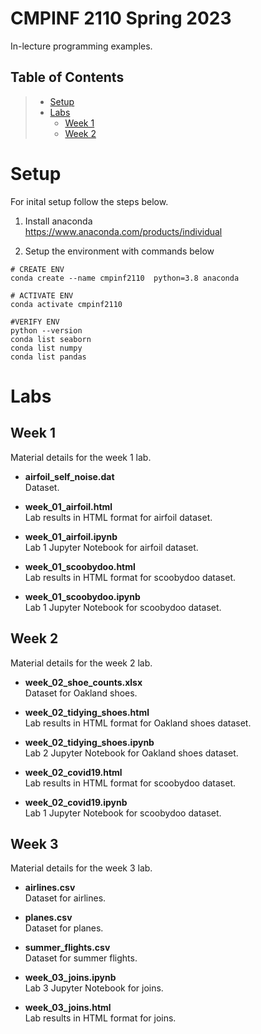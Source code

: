 # __CMPINF 2110 Spring 2023__

In-lecture programming examples.

## __Table of Contents__

> * [Setup](#setup)
> * [Labs](#labs)
>   * [Week 1](#week1)
>   * [Week 2](#week2)

# <a id="setup"></a>__Setup__

For inital setup follow the steps below.

1. Install anaconda<br>
    https://www.anaconda.com/products/individual

2. Setup the environment with commands below
```shell
# CREATE ENV
conda create --name cmpinf2110  python=3.8 anaconda

# ACTIVATE ENV
conda activate cmpinf2110

#VERIFY ENV
python --version
conda list seaborn
conda list numpy
conda list pandas
```

# <a id="labs"></a>__Labs__

## <a id="week1"></a>__Week 1__

Material details for the week 1 lab.

* __airfoil_self_noise.dat__<br>
Dataset.<br>

* __week_01_airfoil.html__<br>
Lab results in HTML format for airfoil dataset.<br>

* __week_01_airfoil.ipynb__<br>
Lab 1 Jupyter Notebook for airfoil dataset.<br>

* __week_01_scoobydoo.html__<br>
Lab results in HTML format for scoobydoo dataset.<br>

* __week_01_scoobydoo.ipynb__<br>
Lab 1 Jupyter Notebook for scoobydoo dataset.<br>

## <a id="week2"></a>__Week 2__

Material details for the week 2 lab.

* __week_02_shoe_counts.xlsx__<br>
Dataset for Oakland shoes.<br>

* __week_02_tidying_shoes.html__<br>
Lab results in HTML format for Oakland shoes dataset.<br>

* __week_02_tidying_shoes.ipynb__<br>
Lab 2 Jupyter Notebook for Oakland shoes dataset.<br>

* __week_02_covid19.html__<br>
Lab results in HTML format for scoobydoo dataset.<br>

* __week_02_covid19.ipynb__<br>
Lab 1 Jupyter Notebook for scoobydoo dataset.<br>

## <a id="week3"></a>__Week 3__

Material details for the week 3 lab.

* __airlines.csv__<br>
Dataset for airlines.<br>

* __planes.csv__<br>
Dataset for planes.<br>

* __summer_flights.csv__<br>
Dataset for summer flights.<br>

* __week_03_joins.ipynb__<br>
Lab 3 Jupyter Notebook for joins.<br>

* __week_03_joins.html__<br>
Lab results in HTML format for joins.<br>
